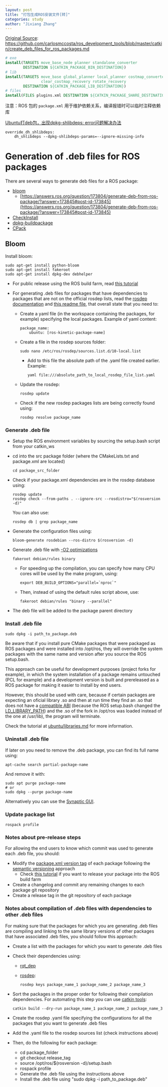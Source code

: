 ```yaml
---
layout: post
title: "打包生成ROS安装文件[转]"
categories: study
author: "Jixiang Zhang"
---
```


[Original Source](https://github.com/carlosmccosta/ros_development_tools/blob/master/catkin/create_deb_files_for_ros_packages.md): <https://github.com/carlosmccosta/ros_development_tools/blob/master/catkin/create_deb_files_for_ros_packages.md>

```cmake
# exe
install(TARGETS move_base_node planner standalone_converter
        DESTINATION ${CATKIN_PACKAGE_BIN_DESTINATION})
# lib
install(TARGETS move_base global_planner local_planner costmap_converter
                clear_costmap_recovery rotate_recovery
        DESTINATION ${CATKIN_PACKAGE_LIB_DESTINATION})
# files
install(FILES plugins.xml DESTINATION ${CATKIN_PACKAGE_SHARE_DESTINATION})
```

注意：ROS 包的 `package.xml` 用于维护依赖关系，编译报错时可以临时注释依赖库

[Ubuntu打deb包，出现dpkg-shlibdeps: error问题解决办法](https://blog.csdn.net/TurboIan/article/details/80174063)

```
override_dh_shlibdeps:
    dh_shlibdeps --dpkg-shlibdeps-params=--ignore-missing-info
```

# Generation of .deb files for ROS packages

There are several ways to generate deb files for a ROS package:

* [bloom](http://wiki.ros.org/bloom)
  * [https://answers.ros.org/question/173804/generate-deb-from-ros-package/?answer=173845#post-id-173845](https://answers.ros.org/question/173804/generate-deb-from-ros-package/?answer=173845#post-id-173845)
* [CheckInstall](https://wiki.debian.org/CheckInstall)
* [dpkg-buildpackage](http://manpages.ubuntu.com/manpages/precise/man1/dpkg-buildpackage.1.html)
* [CPack](https://cmake.org/cmake/help/v3.0/module/CPack.html)

## Bloom

Install bloom:

```
sudo apt-get install python-bloom
sudo apt-get install fakeroot
sudo apt-get install dpkg-dev debhelper
```

* For public release using the ROS build farm, read [this tutorial](http://wiki.ros.org/bloom/Tutorials/FirstTimeRelease)

* For generating .deb files for packages that have dependencies to packages that are not on the official rosdep lists, read the [rosdep documentation](http://docs.ros.org/independent/api/rosdep/html/contributing_rules.html) and [this readme file](https://github.com/mikeferguson/buildbot-ros/blob/master/documentation/private_repositories.md), that overall state that you need to:
  * Create a yaml file (in the workspace containing the packages, for example) specifying the local packages. Example of yaml content:

    ```
    package_name:
        ubuntu: [ros-kinetic-package-name]
    ```

  * Create a file in the rosdep sources folder:

    ```
    sudo nano /etc/ros/rosdep/sources.list.d/10-local.list
    ```

    * Add to this file the absolute path of the .yaml file created earlier. Example:

      ```
      yaml file:///absolute_path_to_local_rosdep_file_list.yaml
      ```

  * Update the rosdep:

    ```
    rosdep update
    ```

  * Check if the new rosdep packages lists are being correctly found using:

    ```
    rosdep resolve package_name
    ```

### Generate .deb file

* Setup the ROS environment variables by sourcing the setup.bash script from your catkin_ws
* cd into the src package folder (where the CMakeLists.txt and package.xml are located)

  ```
  cd package_src_folder
  ```

* Check if your package.xml dependencies are in the rosdep database using:

  ```
  rosdep update
  rosdep check --from-paths . --ignore-src --rosdistro="$(rosversion -d)"
  ```

  You can also use:

  ```
  rosdep db | grep package_name
  ```

* Generate the configuration files using:

  ```
  bloom-generate rosdebian --ros-distro $(rosversion -d)
  ```

* Generate .deb file with [-O2 optimizations](http://wiki.ros.org/bloom/Tutorials/ChangeBuildFlags)

  ```
  fakeroot debian/rules binary
  ```

  * For speeding up the compilation, you can specify how many CPU cores will be used by the make program, using:

    ```
    export DEB_BUILD_OPTIONS="parallel=`nproc`"
    ```

  * Then, instead of using the default rules script above, use:

    ```
    fakeroot debian/rules "binary --parallel"
    ```

* The deb file will be added to the package parent directory

### Install .deb file

```
sudo dpkg -i path_to_package.deb
```

Be aware that if you install pure CMake packages that were packaged as ROS packages and were installed into /opt/ros, they will override the system packages with the same name and version after you source the ROS setup.bash.

This approach can be useful for development purposes (project forks for example), in which the system installation of a package remains untouched (PCL for example) and a development version is built and prereleased as a ROS package for making it easier to install by end users.

However, this should be used with care, because if certain packages are expecting an oficial library .so and then at run time they find an .so that does not have a [compatible ABI](https://gcc.gnu.org/onlinedocs/libstdc++/manual/abi.html) (because the ROS setup.bash changed the [LD_LIBRARY_PATH](http://tldp.org/HOWTO/Program-Library-HOWTO/shared-libraries.html)) and the .so of the fork in /opt/ros was loaded instead of the one at /usr/lib), the program will terminate.

Check the tutorial at [ubuntu/libraries.md](../ubuntu/libraries.md) for more information.

### Uninstall .deb file

If later on you need to remove the .deb package, you can find its full name using:

```
apt-cache search partial-package-name
```

And remove it with:

```
sudo apt purge package-name
# or
sudo dpkg --purge package-name
```

Alternatively you can use the [Synaptic GUI](https://help.ubuntu.com/stable/ubuntu-help/addremove-install-synaptic.html.en).

### Update package list

```
rospack profile
```

### Notes about pre-release steps

For allowing the end users to know which commit was used to generate each .deb file, you should:

* Modify the [package.xml version tag](https://www.ros.org/reps/rep-0140.html#version) of each package following the [semantic versioning](https://semver.org/) approach
  * Check [this tutorial](http://wiki.ros.org/bloom/Tutorials/ReleaseCatkinPackage) if you want to release your package into the ROS build farm
* Create a changelog and commit any remaining changes to each package git repository
* Create a release tag in the git repository of each package

### Notes about compilation of .deb files with dependencies to other .deb files

For making sure that the packages for which you are generating .deb files are compiling and linking to the same library versions of other packages that have associated .deb files, you should follow this approach:

* Create a list with the packages for which you want to generate .deb files
* Check their dependencies using:
  * [rqt_dep](http://wiki.ros.org/rqt_dep)
  * [rosdep](https://docs.ros.org/independent/api/rosdep/html/commands.html):

    ```
    rosdep keys package_name_1 package_name_2 package_name_3
    ```

* Sort the packages in the proper order for following their compilation dependencies. For automating this step you can use [catkin tools](https://catkin-tools.readthedocs.io/en/latest/verbs/catkin_build.html#previewing-the-build):

    ```
    catkin build --dry-run package_name_1 package_name_2 package_name_3
    ```

* Create the rosdep .yaml file specifying the configurations for all the packages that you want to generate .deb files
* Add the .yaml file to the rosdep sources list (check instructions above)
* Then, do the following for each package:
  * cd package_folder
  * git checkout release_tag
  * source /opt/ros/$(rosversion -d)/setup.bash
  * rospack profile
  * Generate the .deb file using the instructions above
  * Install the .deb file using "sudo dpkg -i path_to_package.deb"
